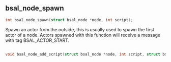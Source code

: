 ## bsal_node_spawn

```C
int bsal_node_spawn(struct bsal_node *node, int script);
```

Spawn an actor from the outside, this is usually used to spawn the first actor of a node.
Actors spawned with this function will receive a message with tag BSAL_ACTOR_START.

##

```C
void bsal_node_add_script(struct bsal_node *node, int script, struct bsal_actor_vtable *vtable);
```
